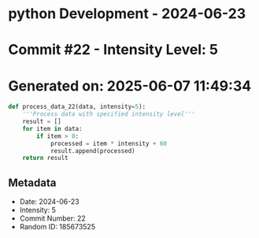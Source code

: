 ﻿# python Development - 2024-06-23
# Commit #22 - Intensity Level: 5
# Generated on: 2025-06-07 11:49:34
```python
def process_data_22(data, intensity=5):
    '''Process data with specified intensity level'''
    result = []
    for item in data:
        if item > 0:
            processed = item * intensity + 60
            result.append(processed)
    return result
```
## Metadata
- Date: 2024-06-23
- Intensity: 5
- Commit Number: 22
- Random ID: 185673525
